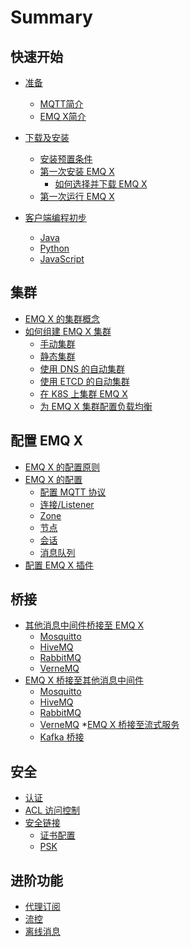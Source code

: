 # Summary

## 快速开始
* [准备](README.md)
    * [MQTT简介](quick-start/whats-mqtt.md)
    * [EMQ X简介](quick-start/whats-emqx.md)

* [下载及安装](quick-start/download-install.md)
    * [安装预置条件](quick-start/precondition.md)
    * [第一次安装 EMQ X](quick-start/install-first.md)
        * [如何选择并下载 EMQ X](quick-start/choose-download.md)
    * [第一次运行 EMQ X](quick-start/run-first.md)

* [客户端编程初步](client_dev/client_dev.md)
    * [Java](client_dev/java.md)
    * [Python](client_dev/python.md)
    * [JavaScript](client_dev/ws.md)

## 集群
* [EMQ X 的集群概念]()
* [如何组建 EMQ X 集群]()
    * [手动集群]()
    * [静态集群]()
    * [使用 DNS 的自动集群]()
    * [使用 ETCD 的自动集群]()
    * [在 K8S 上集群 EMQ X]()
    * [为 EMQ X 集群配置负载均衡]()


## 配置 EMQ X
* [EMQ X 的配置原则](part2/README.md)
* [EMQ X 的配置](part2/feedback_please.md)
    * [配置 MQTT 协议](part2/better_tools.md)
    * [连接/Listener](part2/better_tools.md)
    * [Zone]()
    * [节点]()
    * [会话]()
    * [消息队列]()
* [配置 EMQ X 插件]()    

## 桥接
* [其他消息中间件桥接至 EMQ X]()
   * [Mosquitto]()
   * [HiveMQ]()
   * [RabbitMQ]()
   * [VerneMQ]()
* [EMQ X 桥接至其他消息中间件]()
   * [Mosquitto]()
   * [HiveMQ]()
   * [RabbitMQ]()
   * [VerneMQ]()
*[EMQ X 桥接至流式服务]()
   * [Kafka 桥接]()

## 安全
* [认证]()
* [ACL 访问控制]()
* [安全链接]()
    * [证书配置]()
    * [PSK]()

## 进阶功能
* [代理订阅]()
* [流控]()
* [离线消息]()
